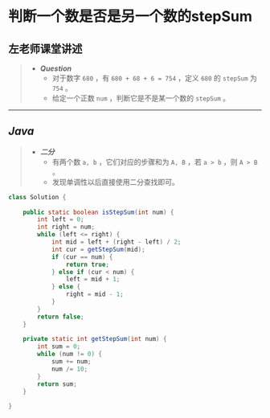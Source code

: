 # 判断一个数是否是另一个数的stepSum

## 左老师课堂讲述

> - ***Question***
>   - 对于数字 `680` ，有 `680 + 68 + 6 = 754` ，定义 `680` 的 `stepSum` 为 `754` 。
>   - 给定一个正数 `num` ，判断它是不是某一个数的 `stepSum` 。

---

## *Java*

> - ***二分***
>   - 有两个数 `a, b` ，它们对应的步骤和为 `A, B` ，若 `a > b` ，则 `A > B` 。
>   - 发现单调性以后直接使用二分查找即可。

```java
class Solution {
    
    public static boolean isStepSum(int num) {
        int left = 0;
        int right = num;
        while (left <= right) {
            int mid = left + (right - left) / 2;
            int cur = getStepSum(mid);
            if (cur == num) {
                return true;
            } else if (cur < num) {
                left = mid + 1;
            } else {
                right = mid - 1;
            }
        }
        return false;
    }
    
    private static int getStepSum(int num) {
        int sum = 0;
        while (num != 0) {
            sum += num;
            num /= 10;
        }
        return sum;
    }
    
}
```
